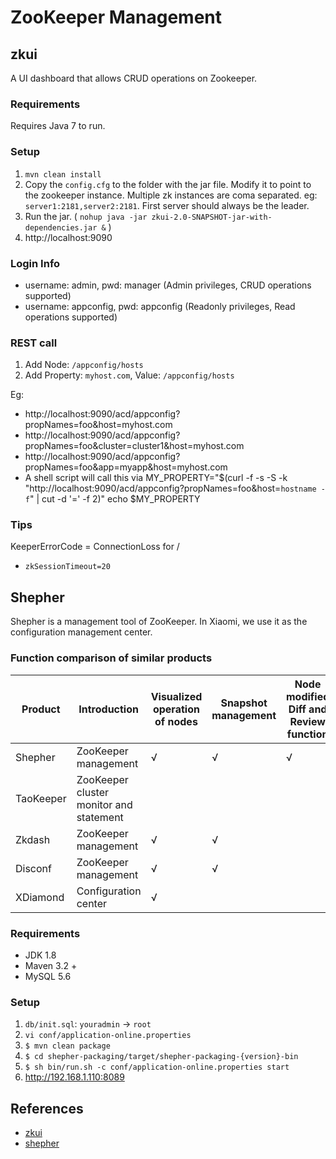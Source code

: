 # ZooKeeper Management

## zkui
A UI dashboard that allows CRUD operations on Zookeeper.

### Requirements
Requires Java 7 to run.

### Setup
1. `mvn clean install`
1. Copy the `config.cfg` to the folder with the jar file. Modify it to point to the zookeeper instance. Multiple zk instances are coma separated. eg: `server1:2181,server2:2181`. First server should always be the leader.
1. Run the jar. ( `nohup java -jar zkui-2.0-SNAPSHOT-jar-with-dependencies.jar &` )
1. http://localhost:9090

### Login Info
- username: admin, pwd: manager (Admin privileges, CRUD operations supported)
- username: appconfig, pwd: appconfig (Readonly privileges, Read operations supported)

### REST call
1. Add Node: `/appconfig/hosts`
1. Add Property: `myhost.com`, Value: `/appconfig/hosts`

Eg:
- http://localhost:9090/acd/appconfig?propNames=foo&host=myhost.com
- http://localhost:9090/acd/appconfig?propNames=foo&cluster=cluster1&host=myhost.com
- http://localhost:9090/acd/appconfig?propNames=foo&app=myapp&host=myhost.com
- A shell script will call this via MY_PROPERTY="$(curl -f -s -S -k "http://localhost:9090/acd/appconfig?propNames=foo&host=`hostname -f`" | cut -d '=' -f 2)" echo $MY_PROPERTY

### Tips
KeeperErrorCode = ConnectionLoss for /
- `zkSessionTimeout=20`

## Shepher
Shepher is a management tool of ZooKeeper. In Xiaomi, we use it as the configuration management center.

### Function comparison of similar products

Product | Introduction | Visualized operation of nodes | Snapshot management | Node modified Diff and Review function | Node operated mail notification | CAS and LDAP log | Authority management | Cascade delete | System status monitor
---|---|---|---|---|---|---|---|---|---
Shepher | ZooKeeper management | √ | √ | √ | √ | √ | √ |   |  
TaoKeeper | ZooKeeper cluster monitor and statement |   |   |   |   |   |   |   | √
Zkdash | ZooKeeper management | √ | √ |   |   |   |   | √ |  
Disconf | ZooKeeper management | √ | √ |   | √ |   | √ | √ | √
XDiamond | Configuration center | √ |   |   |   | √ | √ |   | √

### Requirements
- JDK 1.8
- Maven 3.2 +
- MySQL 5.6

### Setup
1. `db/init.sql`: `youradmin` -> `root`
1. `vi conf/application-online.properties`
1. `$ mvn clean package`
1. `$ cd shepher-packaging/target/shepher-packaging-{version}-bin`
1. `$ sh bin/run.sh -c conf/application-online.properties start`
1. http://192.168.1.110:8089

## References
- [zkui](https://github.com/DeemOpen/zkui)
- [shepher](https://github.com/XiaoMi/shepher)